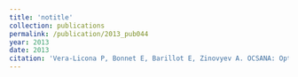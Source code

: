 ```yaml
---
title: 'notitle'
collection: publications
permalink: /publication/2013_pub044
year: 2013
date: 2013
citation: 'Vera-Licona P, Bonnet E, Barillot E, Zinovyev A. OCSANA: Optimal Combinations of  Interventions from Network Analysis. 2013. <i>Bioinformatics</i> <b>15</b>:29: 1571-1573.'
---
```

